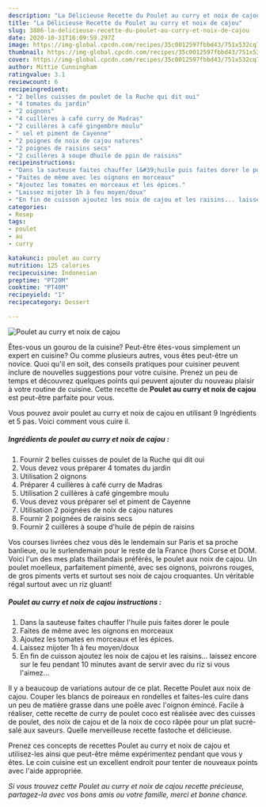 ```yaml
---
description: "La Délicieuse Recette du Poulet au curry et noix de cajou"
title: "La Délicieuse Recette du Poulet au curry et noix de cajou"
slug: 3886-la-delicieuse-recette-du-poulet-au-curry-et-noix-de-cajou
date: 2020-10-31T16:09:59.297Z
image: https://img-global.cpcdn.com/recipes/35c0012597fbbd43/751x532cq70/poulet-au-curry-et-noix-de-cajou-photo-principale-de-la-recette.jpg
thumbnail: https://img-global.cpcdn.com/recipes/35c0012597fbbd43/751x532cq70/poulet-au-curry-et-noix-de-cajou-photo-principale-de-la-recette.jpg
cover: https://img-global.cpcdn.com/recipes/35c0012597fbbd43/751x532cq70/poulet-au-curry-et-noix-de-cajou-photo-principale-de-la-recette.jpg
author: Mittie Cunningham
ratingvalue: 3.1
reviewcount: 6
recipeingredient:
- "2 belles cuisses de poulet de la Ruche qui dit oui"
- "4 tomates du jardin"
- "2 oignons"
- "4 cuillères à café curry de Madras"
- "2 cuillères à café gingembre moulu"
- " sel et piment de Cayenne"
- "2 poignes de noix de cajou natures"
- "2 poignes de raisins secs"
- "2 cuillères à soupe dhuile de ppin de raisins"
recipeinstructions:
- "Dans la sauteuse faites chauffer l&#39;huile puis faites dorer le poule"
- "Faites de même avec les oignons en morceaux"
- "Ajoutez les tomates en morceaux et les épices."
- "Laissez mijoter 1h à feu moyen/doux"
- "En fin de cuisson ajoutez les noix de cajou et les raisins... laissez encore sur le feu pendant 10 minutes avant de servir avec du riz si vous l&#39;aimez..."
categories:
- Resep
tags:
- poulet
- au
- curry

katakunci: poulet au curry 
nutrition: 125 calories
recipecuisine: Indonesian
preptime: "PT20M"
cooktime: "PT40M"
recipeyield: "1"
recipecategory: Dessert

---
```



![Poulet au curry et noix de cajou](https://img-global.cpcdn.com/recipes/35c0012597fbbd43/751x532cq70/poulet-au-curry-et-noix-de-cajou-photo-principale-de-la-recette.jpg)

Êtes-vous un gourou de la cuisine? Peut-être êtes-vous simplement un expert en cuisine? Ou comme plusieurs autres, vous êtes peut-être un novice. Quoi qu'il en soit, des conseils pratiques pour cuisiner peuvent inclure de nouvelles suggestions pour votre cuisine. Prenez un peu de temps et découvrez quelques points qui peuvent ajouter du nouveau plaisir à votre routine de cuisine. Cette recette de <strong> Poulet au curry et noix de cajou </strong> est peut-être parfaite pour vous.

<!--inarticleads1-->

Vous pouvez avoir poulet au curry et noix de cajou en utilisant 9 Ingrédients et 5 pas. Voici comment vous cuire il.

##### Ingrédients de poulet au curry et noix de cajou :

1. Fournir 2 belles cuisses de poulet de la Ruche qui dit oui
1. Vous devez vous préparer 4 tomates du jardin
1. Utilisation 2 oignons
1. Préparer 4 cuillères à café curry de Madras
1. Utilisation 2 cuillères à café gingembre moulu
1. Vous devez vous préparer  sel et piment de Cayenne
1. Utilisation 2 poignées de noix de cajou natures
1. Fournir 2 poignées de raisins secs
1. Fournir 2 cuillères à soupe d&#39;huile de pépin de raisins


Vos courses livrées chez vous dès le lendemain sur Paris et sa proche banlieue, ou le surlendemain pour le reste de la France (hors Corse et DOM. Voici l&#39;un des mes plats thaïlandais préférés, le poulet aux noix de cajou. Un poulet moelleux, parfaitement pimenté, avec ses oignons, poivrons rouges, de gros piments verts et surtout ses noix de cajou croquantes. Un véritable régal surtout avec un riz gluant! 

<!--inarticleads2-->

##### Poulet au curry et noix de cajou instructions :

1. Dans la sauteuse faites chauffer l&#39;huile puis faites dorer le poule
1. Faites de même avec les oignons en morceaux
1. Ajoutez les tomates en morceaux et les épices.
1. Laissez mijoter 1h à feu moyen/doux
1. En fin de cuisson ajoutez les noix de cajou et les raisins... laissez encore sur le feu pendant 10 minutes avant de servir avec du riz si vous l&#39;aimez...


Il y a beaucoup de variations autour de ce plat. Recette Poulet aux noix de cajou. Couper les blancs de poireaux en rondelles et faites-les cuire dans un peu de matière grasse dans une poêle avec l&#39;oignon émincé. Facile à réaliser, cette recette de curry de poulet coco est réalisée avec des cuisses de poulet, des noix de cajou et de la noix de coco râpée pour un plat sucré-salé aux saveurs. Quelle merveilleuse recette fastoche et délicieuse. 

<!--inarticleads1-->

<p>
Prenez ces concepts de recettes Poulet au curry et noix de cajou et utilisez-les ainsi que peut-être même expérimentez pendant que vous y êtes. Le coin cuisine est un excellent endroit pour tenter de nouveaux points avec l'aide appropriée.
</p>

<p>
<i>Si vous trouvez cette Poulet au curry et noix de cajou recette précieuse, partagez-la avec vos bons amis ou votre famille, merci et bonne chance.</i>
</p>

